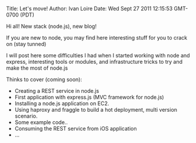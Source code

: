 Title: Let's move!
Author: Ivan Loire
Date: Wed Sept 27 2011 12:15:53 GMT-0700 (PDT)

Hi all! New stack (node.js), new blog!

If you are new to node, you may find here interesting stuff for you to crack on (stay tunned)

I will post here some difficulties I had when I started working with node and express, interesting tools or modules, and infrastructure tricks to try and make the most of node.js

Thinks to cover (coming soon):

 * Creating a REST service in node.js
 * First application with express.js (MVC framework for node.js)
 * Installing a node.js application on EC2.
 * Using haproxy and fraggle to build a hot deployment, multi version scenario.
 * Some example code..
 * Consuming the REST service from iOS application
 * ...
